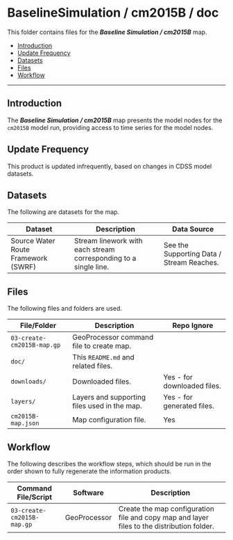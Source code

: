 # BaselineSimulation / cm2015B / doc #

This folder contains files for the ***Baseline Simulation / cm2015B*** map.

* [Introduction](#introduction)
* [Update Frequency](#update-frequency)
* [Datasets](#datasets)
* [Files](#files)
* [Workflow](#workflow)

-----------------------------

## Introduction ##

The ***Baseline Simulation / cm2015B*** map presents the model nodes for the `cm2015B`
model run, providing access to time series for the model nodes.

## Update Frequency ##

This product is updated infrequently,
based on changes in CDSS model datasets.

## Datasets ##

The following are datasets for the map.

| **Dataset** | **Description** | **Data Source** |
| -- | -- | -- |
| Source Water Route Framework (SWRF)  | Stream linework with each stream corresponding to a single line. | See the Supporting Data / Stream Reaches. |

## Files ##

The following files and folders are used.

| **File/Folder** | **Description** | **Repo Ignore** |
| -- | -- | -- |
| `03-create-cm2015B-map.gp` | GeoProcessor command file to create map. | |
| `doc/` | This `README.md` and related files. | |
| `downloads/` | Downloaded files. | Yes - for downloaded files. |
| `layers/` | Layers and supporting files used in the map. | Yes - for generated files. |
| `cm2015B-map.json` | Map configuration file. | Yes |

## Workflow ##

The following describes the workflow steps, which should be run in the order shown to fully regenerate the information products.

| **Command File/Script** | **Software** | **Description** |
| -- | -- | -- |
| `03-create-cm2015B-map.gp` | GeoProcessor | Create the map configuration file and copy map and layer files to the distribution folder. |
